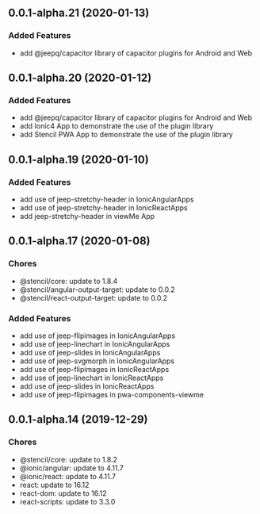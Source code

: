 ## 0.0.1-alpha.21 (2020-01-13)

### Added Features

* add @jeepq/capacitor library of capacitor plugins for Android and Web


## 0.0.1-alpha.20 (2020-01-12)

### Added Features

* add @jeepq/capacitor library of capacitor plugins for Android and Web
* add Ionic4 App to demonstrate the use of the plugin library
* add Stencil PWA App to demonstrate the use of the plugin library 


## 0.0.1-alpha.19 (2020-01-10)

### Added Features

* add use of jeep-stretchy-header in IonicAngularApps
* add use of jeep-stretchy-header in IonicReactApps
* add jeep-stretchy-header in viewMe App


## 0.0.1-alpha.17 (2020-01-08)

### Chores

* @stencil/core: update to 1.8.4 
* @stencil/angular-output-target: update to 0.0.2
* @stencil/react-output-target: update to 0.0.2

### Added Features

* add use of jeep-flipimages in IonicAngularApps
* add use of jeep-linechart in IonicAngularApps
* add use of jeep-slides in IonicAngularApps
* add use of jeep-svgmorph in IonicAngularApps
* add use of jeep-flipimages in IonicReactApps
* add use of jeep-linechart in IonicReactApps
* add use of jeep-slides in IonicReactApps
* add use of jeep-flipimages in pwa-components-viewme


## 0.0.1-alpha.14 (2019-12-29)

### Chores

* @stencil/core: update to 1.8.2 
* @ionic/angular: update to 4.11.7
* @ionic/react: update to 4.11.7
* react: update to 16.12
* react-dom: update to 16.12
* react-scripts: update to 3.3.0




